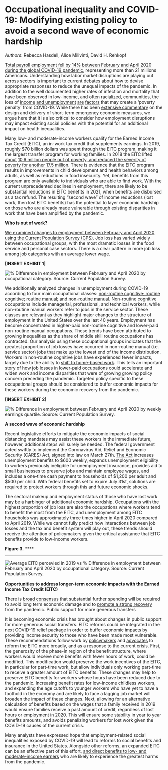 # Occupational inequality and COVID-19: Modifying existing policy to avoid a second wave of economic hardship 

*Authors*: Rebecca Hasdell, Alice Milivinti, David H. Rehkopf
 
[Total pa](https://www.bls.gov/cps/employment-situation-covid19-faq-april-2020.pdf)[yroll employment fell by 14](https://www.bls.gov/cps/employment-situation-covid19-faq-april-2020.pdf)[%](https://www.bls.gov/cps/employment-situation-covid19-faq-april-2020.pdf) [between February and April 2020 during the global COVID-19 pandemic](https://www.bls.gov/cps/employment-situation-covid19-faq-april-2020.pdf), representing more than 21 millions Americans. Understanding how labor market disruptions are playing out across sectors is important to current debates about how to devise appropriate responses to reduce the unequal impacts of the pandemic. In addition to the well documented higher rates of infection and mortality that have been observed in low-income, and often racialized, communities, the loss of [i](https://www-annualreviews-org.stanford.idm.oclc.org/doi/full/10.1146/annurev-publhealth-032013-182500)[ncome](https://www-annualreviews-org.stanford.idm.oclc.org/doi/full/10.1146/annurev-publhealth-032013-182500) [and unemployment](https://www-annualreviews-org.stanford.idm.oclc.org/doi/full/10.1146/annurev-publhealth-032013-182500) [are](https://www-annualreviews-org.stanford.idm.oclc.org/doi/full/10.1146/annurev-publhealth-032013-182500) [factors](https://www-annualreviews-org.stanford.idm.oclc.org/doi/full/10.1146/annurev-publhealth-032013-182500) that may create a ‘poverty penalty’ from COVID-19. While there has been [extensive commentary](https://www.brookings.edu/blog/up-front/2020/03/27/careful-or-careless-perspectives-on-the-cares-act/) on the design and delivery of short-term emergency economic measures, we argue here that it is also critical to consider how employment disruptions may impact existing social policies with the potential for an additional impact on health inequalities.

Many low- and moderate-income workers qualify for the Earned Income Tax Credit (EITC), an in-work tax credit that supplements earnings. In 2019, roughly $70 billion dollars was spent through the EITC program, making it the largest transfer program for working families. In 2018 the EITC lifted [about](https://www.dropbox.com/scl/fi/10q2u7qqa2jri84lje8lp/COVID-unemployment-and-income-supports.paper?dl=0&rlkey=woctmme5y5mnh2mhsddbq59ht) [10](https://www.dropbox.com/scl/fi/10q2u7qqa2jri84lje8lp/COVID-unemployment-and-income-supports.paper?dl=0&rlkey=woctmme5y5mnh2mhsddbq59ht)[.6 million people out of poverty, and reduced the severity of poverty for another 1](https://www.dropbox.com/scl/fi/10q2u7qqa2jri84lje8lp/COVID-unemployment-and-income-supports.paper?dl=0&rlkey=woctmme5y5mnh2mhsddbq59ht)[7](https://www.dropbox.com/scl/fi/10q2u7qqa2jri84lje8lp/COVID-unemployment-and-income-supports.paper?dl=0&rlkey=woctmme5y5mnh2mhsddbq59ht)[.5 million](https://www.dropbox.com/scl/fi/10q2u7qqa2jri84lje8lp/COVID-unemployment-and-income-supports.paper?dl=0&rlkey=woctmme5y5mnh2mhsddbq59ht). There is evidence that the EITC program results in improvements in child development and health behaviors among adults, as well as reductions in food insecurity. Yet, benefits from this program are only available to individuals who are able to find work. With the current unprecedented declines in employment, there are likely to be substantial reductions in EITC benefits in 2021, when benefits are disbursed as a tax refund. The resulting “second wave” of income reductions (lost work, then lost EITC benefits) has the potential to layer economic hardship on those who are already made vulnerable through existing disparities in work that have been amplified by the pandemic. 

**Who is out of work?**

[We examined changes to employment between February and April 2020 using the Current Population Survey (CPS)](https://github.com/alice1020/COVID-unemployment-and-income-supports).  Job loss has varied widely between occupational groups, with the most dramatic losses in the food service and personal case sectors. There is a clear pattern in more job loss among job categories with an average lower wage. 

**[INSERT EXHIBIT 1]**

![% Difference in employment between February and April 2020 by occupational category. Source: Current Population Survey.](https://paper-attachments.dropbox.com/s_18709F023E84A2920CF1A0CFDCEF5FB30146EDB1652DFA80CAA09DADDEAD36CC_1591578313226_Empl_Occ.png)


We additionally analyzed changes in unemployment during COVID-19 according to four main occupational classes: [non-routine cognitive; routine cognitive; routine manual; and non-routine manua](http://citeseerx.ist.psu.edu/viewdoc/download?doi=10.1.1.308.299&rep=rep1&type=pdf)[l](http://citeseerx.ist.psu.edu/viewdoc/download?doi=10.1.1.308.299&rep=rep1&type=pdf). Non-routine cognitive occupations include managerial, professional, and technical workers, while non-routine manual workers refer to jobs in the service sector. These classes are relevant as they highlight major changes to the structure of employment in the United States over the last 40 years. Employment has become concentrated in higher-paid non-routine cognitive and lower-paid non-routine manual occupations. These trends have been attributed to growing inequalities as the share of middle skill routine occupations has contracted. Our analysis using these occupational groups indicates that the greatest proportion of job losses have occurred in non-routine manual (i.e. service sector) jobs that make up the lowest end of the income distribution. Workers in non-routine cognitive jobs have experienced fewer impacts, largely due to the ability to [shift to home-ba](https://www.epi.org/blog/black-and-hispanic-workers-are-much-less-likely-to-be-able-to-work-from-home/)[s](https://www.epi.org/blog/black-and-hispanic-workers-are-much-less-likely-to-be-able-to-work-from-home/)[ed work](https://www.epi.org/blog/black-and-hispanic-workers-are-much-less-likely-to-be-able-to-work-from-home/). This tells an important story of how job losses in lower-paid occupations could accelerate and widen work and income disparities that were of growing growing policy concern preceding the pandemic. Targeted policy specific to these occupational groups should be considered to buffer economic impacts for these workers during the economic recovery from the pandemic. 

**[INSERT EXHIBIT 2]**

![% Difference in employment between February and April 2020 by weekly earnings quartile. Source: Current Population Survey.](https://paper-attachments.dropbox.com/s_18709F023E84A2920CF1A0CFDCEF5FB30146EDB1652DFA80CAA09DADDEAD36CC_1591578263388_Empl_Rout.png)


**A second wave of economic hardship** 

Recent legislative efforts to mitigate the economic impacts of social distancing mandates may assist these workers in the immediate future, however, additional steps will surely be needed. The federal government acted swiftly to implement the Coronavirus Aid, Relief and Economic Security (CARES) Act, signed into law on March 27th. [The Act](https://www.brookings.edu/blog/up-front/2020/04/07/how-does-unemployment-insurance-work-and-how-is-it-changing-during-the-coronavirus-pandemic/) increases unemployment benefits to $600 weekly, expands unemployment eligibility to workers previously ineligible for unemployment insurance, provides aid to small businesses to preserve jobs and maintain employee wages, and includes a one-time cash payment to households of $1,200 per adult and $500 per child.  With federal benefits set to expire July 31st, solutions are required to protect workers through this and future economic shocks. 

The sectoral makeup and employment status of those who have lost work may be a harbinger of additional economic hardship. Occupations with the highest proportion of job loss are also the occupations where workers tend to benefit the most from the EITC, and unemployment among EITC households was approximately three times higher in April 2020 compared to April 2019. 
While we cannot fully predict how interactions between job losses and the tax and benefit system will play out, these trends should receive the attention of policymakers given the critical assistance that EITC benefits provide to low-income workers. 

**Figure 3.** ****
****
![Average EITC percevied in 2019 vs % Difference in employment between February and April 2020 by occupational category. Source: Current Population Survey.](https://paper-attachments.dropbox.com/s_18709F023E84A2920CF1A0CFDCEF5FB30146EDB1652DFA80CAA09DADDEAD36CC_1591578344414_EITC_Occ.png)


**Opportunities to address longer-term economic impacts with the Earned Income Tax Credit (EITC)** 

There is [broad consensus](http://www.igmchicago.org/surveys/stimulus-and-stabilizers/) that substantial further spending will be required to avoid long term economic damage and to [promote a strong recovery](http://www.igmchicago.org/surveys/income-support-in-the-covid-19-crisis/) from the pandemic. Public support for more generous transfers 


It is becoming economic crisis has brought about changes in public support for more generous social transfers. EITC reforms could be integrated in the next COVID-19 relief package in order to buffer economic impacts by providing income security to those who have been made most vulnerable. These recommendations follow work by [policymakers](https://www.hassan.senate.gov/news/press-releases/senators-hassan-and-shaheen-push-for-tax-credit-expansion-for-hard-working-families-in-next-covid-19-relief-package) and [advocates](https://itep.org/adding-flexibility-to-make-the-eitc-work-during-the-pandemic/) to reform the EITC more broadly, and as a response to the current crisis. First, the generosity of the phase-in region of the benefit structure, where workers would receive more benefits with fewer hours of work, could be modified. This modification would preserve the work incentives of the EITC, in particular for part-time work, but allow individuals only working part-time to receive a greater amount of EITC benefits. These changes may help to preserve EITC benefits for workers whose hours have been reduced due to the pandemic. Increasing benefit rates for low-income childless workers, and expanding the age cutoffs to younger workers who have yet to have a foothold in the economy and are likely to face a lagging job market will broaden the impact of these changes. Next, allowing for an alternative calculation of benefits based on the wages that a family received in 2019 would ensure families receive a past amount of credit, regardless of lost hours or employment in 2020. This will ensure some stability in year to year benefits amounts, and avoids penalizing workers for lost work given the COVID-19 causes of the current crisis. 

Many analysts have expressed hope that employment-related social inequalities exposed by COVID-19 will lead to reforms to social benefits and insurance in the United States. Alongside other reforms, an expanded EITC can be an effective part of this effort, [and direct benefits to low- and moderate-income earners](https://www.taxpolicycenter.org/taxvox/using-eitc-help-fight-economic-slowdown) who are likely to experience the greatest harms from the pandemic.
 
 
 
 

